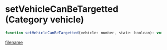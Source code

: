 # setVehicleCanBeTargetted (Category vehicle)

```js
function setVehicleCanBeTargetted(vehicle: number, state: boolean): void
```

[filename](setVehicleCanBeTargetted_m.md ':include')
